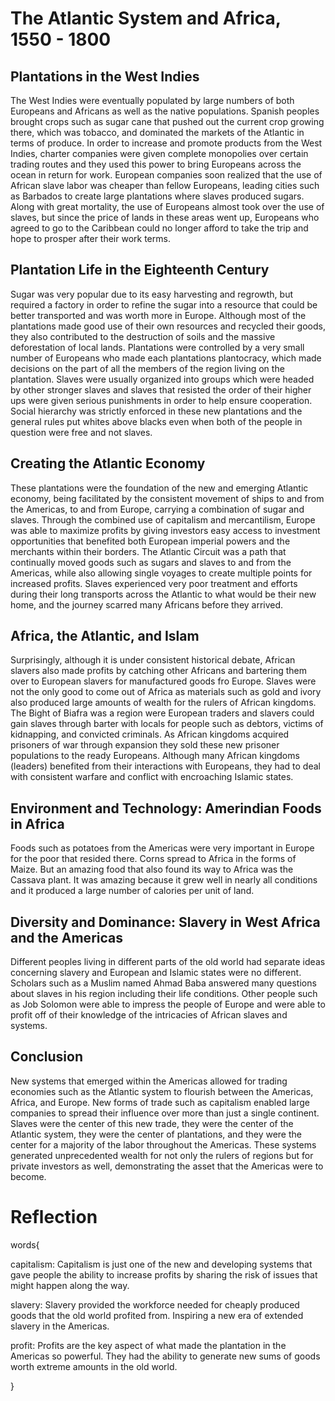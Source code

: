 # The Atlantic System and Africa, 1550 - 1800

## Plantations in the West Indies

The West Indies were eventually populated by large numbers of both Europeans and Africans as well as the native populations. Spanish peoples brought crops such as sugar cane that pushed out the current crop growing there, which was tobacco, and dominated the markets of the Atlantic in terms of produce. In order to increase and promote products from the West Indies, charter companies were given complete monopolies over certain trading routes and they used this power to bring Europeans across the ocean in return for work. European companies soon realized that the use of African slave labor was cheaper than fellow Europeans, leading cities such as Barbados to create large plantations where slaves produced sugars. Along with great mortality, the use of Europeans almost took over the use of slaves, but since the price of lands in these areas went up, Europeans who agreed to go to the Caribbean could no longer afford to take the trip and hope to prosper after their work terms.

## Plantation Life in the Eighteenth Century

Sugar was very popular due to its easy harvesting and regrowth, but required a factory in order to refine the sugar into a resource that could be better transported and was worth more in Europe. Although most of the plantations made good use of their own resources and recycled their goods, they also contributed to the destruction of soils and the massive deforestation of local lands. Plantations were controlled by a very small number of Europeans who made each plantations plantocracy, which made decisions on the part of all the members of the region living on the plantation. Slaves were usually organized into groups which were headed by other stronger slaves and slaves that resisted the order of their higher ups were given serious punishments in order to help ensure cooperation. Social hierarchy was strictly enforced in these new plantations and the general rules put whites above blacks even when both of the people in question were free and not slaves.

## Creating the Atlantic Economy

These plantations were the foundation of the new and emerging Atlantic economy, being facilitated by the consistent movement of ships to and from the Americas, to and from Europe, carrying a combination of sugar and slaves. Through the combined use of capitalism and mercantilism, Europe was able to maximize profits by giving investors easy access to investment opportunities that benefited both European imperial powers and the merchants within their borders. The Atlantic Circuit was a path that continually moved goods such as sugars and slaves to and from the Americas, while also allowing single voyages to create multiple points for increased profits. Slaves experienced very poor treatment and efforts during their long transports across the Atlantic to what would be their new home, and the journey scarred many Africans before they arrived.

## Africa, the Atlantic, and Islam

Surprisingly, although it is under consistent historical debate, African slavers also made profits by catching other Africans and bartering them over to European slavers for manufactured goods fro Europe. Slaves were not the only good to come out of Africa as materials such as gold and ivory also produced large amounts of wealth for the rulers of African kingdoms. The Bight of Biafra was a region were European traders and slavers could gain slaves through barter with locals for people such as debtors, victims of kidnapping, and convicted criminals. As African kingdoms acquired prisoners of war through expansion they sold these new prisoner populations to the ready Europeans. Although many African kingdoms (leaders) benefited from their interactions with Europeans, they had to deal with consistent warfare and conflict with encroaching Islamic states.

## Environment and Technology: Amerindian Foods in Africa

Foods such as potatoes from the Americas were very important in Europe for the poor that resided there. Corns spread to Africa in the forms of Maize. But an amazing food that also found its way to Africa was the Cassava plant. It was amazing because it grew well in nearly all conditions and it produced a large number of calories per unit of land.

## Diversity and Dominance: Slavery in West Africa and the Americas

Different peoples living in different parts of the old world had separate ideas concerning slavery and European and Islamic states were no different. Scholars such as a Muslim named Ahmad Baba answered many questions about slaves in his region including their life conditions. Other people such as Job Solomon were able to impress the people of Europe and were able to profit off of their knowledge of the intricacies of African slaves and systems.

## Conclusion

New systems that emerged within the Americas allowed for trading economies such as the Atlantic system to flourish between the Americas, Africa, and Europe. New forms of trade such as capitalism enabled large companies to spread their influence over more than just a single continent. Slaves were the center of this new trade, they were the center of the Atlantic system, they were the center of plantations, and they were the center for a majority of the labor throughout the Americas. These systems generated unprecedented wealth for not only the rulers of regions but for private investors as well, demonstrating the asset that the Americas were to become.

# Reflection

words{

capitalism: Capitalism is just one of the new and developing systems that gave people the ability to increase profits by sharing the risk of issues that might happen along the way.

slavery: Slavery provided the workforce needed for cheaply produced goods that the old world profited from. Inspiring a new era of extended slavery in the Americas. 

profit: Profits are the key aspect of what made the plantation in the Americas so powerful. They had the ability to generate new sums of goods worth extreme amounts in the old world.

}
